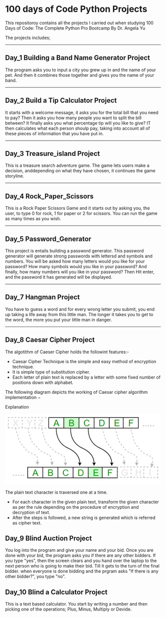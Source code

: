 # 100 days of Code Python Projects

This repositoroy contains all the projects I carried out when studying 100 Days of Code: 
The Complete Python Pro Bootcamp By Dr. Angela Yu 

The projects includes;

--- 
## Day_1 Building a Band Name Generator Project

The program asks you to input a city you grew up in and the name of your pet. And then it combines those together and gives you the name of your band.

---
## Day_2 Build a Tip Calculator Project

It starts with a welcome message, it asks you for the total bill that you need to pay? Then it asks you how many people you want to split the bill between? It finally asks you what percentage tip will you like to give? IT then calculates what each person shoulp pay, taking into account all of these pieces of information that you have put in.

---
## Day_3 Treasure_island Project

This is a treasure search adventure game. The game lets users make a decision, anddepending on what they have chosen, it continues the game storyline.

---
## Day_4 Rock_Paper_Scissors

This is a Rock Paper Scissors Game and it starts out by asking you, the user, to type 0 for rock, 1 for paper or 2 for scissors. You can run the game as many times as you wish.

---
## Day_5 Password_Generator

 This project is entails building a password generator. This password generator will generate strong passwords with lettersd and symbols and numbers. You will be asked how many letters would you like for your password? How many symbols would you like in your password? And finally, how many numbers will you like in your password? Then Hit enter, and the password it has generated will be displayed.

---
## Day_7 Hangman Project

You have to guess a word and for every wrong letter you submit, you end up taking a life away from this little man. The longer it takes you to get to the word, the more you put your little man in danger.

---
## Day_8 Caesar Cipher Project

The algotithm of Caeser Cipher holds the followint features:-

- Caesar Cipher Technique is the simple and easy method of encryption technique.
- It is simple type of substitution cipher.
- Each letter of plain text is replaced by a letter with some fixed number of positions down with alphabet.

The following diagram depicts the working of Caesar cipher algorithm implementation −

Explanation
<div align="center">
 <img src="/img/algorithm_caesar_cipher.jpg">
</div>

The plain text character is traversed one at a time.

- For each character in the given plain text, transform the given character as per the rule depending on the procedure of encryption and decryption of text.
- After the steps is followed, a new string is generated which is referred as cipher text.

## Day_9 Blind Auction Project

You log into the program and give your name and your bid. Once you are done with your bid, the program asks you if there are any other bidders. If you type "yes", then the screen clears and you hand over the laptop to the next person who is going to make their bid. Till it gets to the turn of the final bidder. when everyone is done bidding and the prgram asks "If there is any other bidder?", you type "no".

## Day_10 Blind a Calculator Project

This is a text based calculator. You start by writing a number and then picking one of the operations; Plus, Minus, Multiply or Devide.
